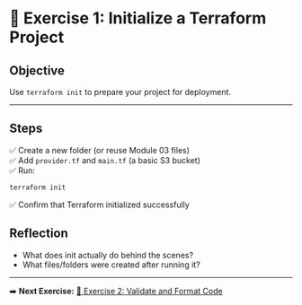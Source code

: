 # 📝 Exercise 1: Initialize a Terraform Project

## Objective

Use `terraform init` to prepare your project for deployment.

---

## Steps

✅ Create a new folder (or reuse Module 03 files)  
✅ Add `provider.tf` and `main.tf` (a basic S3 bucket)  
✅ Run:

```bash
terraform init
```
✅ Confirm that Terraform initialized successfully

## Reflection
- What does init actually do behind the scenes?
- What files/folders were created after running it?

---

➡️ **Next Exercise:** [🧪 Exercise 2: Validate and Format Code](./exercise-2.md)